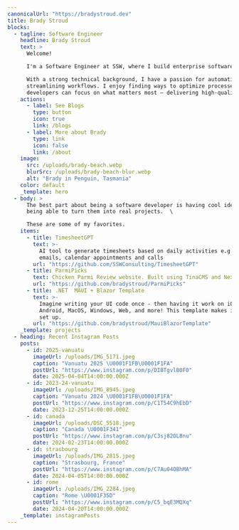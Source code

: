 ```yaml
---
canonicalUrl: "https://bradystroud.dev"
title: Brady Stroud
blocks:
  - tagline: Software Engineer
    headline: Brady Stroud
    text: >
      Welcome!  

      I'm a Software Engineer at SSW, where I build enterprise software for clients.

      With a strong technical background, I have a passion for automation and
      streamlining workflows. I enjoy finding ways to optimize processes so
      developers can focus on what matters most – delivering high-quality solutions.
    actions:
      - label: See Blogs
        type: button
        icon: true
        link: /blogs
      - label: More about Brady
        type: link
        icon: false
        link: /about
    image:
      src: /uploads/brady-beach.webp
      blurSrc: /uploads/brady-beach-blur.webp
      alt: "Brady in Penguin, Tasmania"
    color: default
    _template: hero
  - body: >
      The best part about being a software developer is having cool ideas, then
      being able to turn them into real projects.  \

      These are some of my favorites.
    items:
      - title: TimesheetGPT
        text: >-
          AI tool to generate timesheets based on daily activities e.g. sending
          emails, calendar appointments and calls
        url: "https://github.com/SSWConsulting/TimesheetGPT"
      - title: ParmiPicks
        text: Chicken Parmi Review website. Built using TinaCMS and NextJS
        url: "https://github.com/bradystroud/ParmiPicks"
      - title: .NET  MAUI + Blazor Template
        text: >-
          Imagine writing your UI code once - then having it work on iOS,
          Android, MacOS, Windows, Web, and more! This template makes it easy to
          set up.
        url: "https://github.com/bradystroud/MauiBlazorTemplate"
    _template: projects
  - heading: Recent Instagram Posts
    posts:
      - id: 2025-vanuatu
        imageUrl: /uploads/IMG_5171.jpeg
        caption: "Vanuatu 2025 \U0001F1FB\U0001F1FA"
        postUrl: "https://www.instagram.com/p/DIBTgvlB0F0"
        date: 2025-04-04T14:00:00.000Z
      - id: 2023-24-vanuatu
        imageUrl: /uploads/IMG_8945.jpeg
        caption: "Vanuatu 2024 \U0001F1FB\U0001F1FA"
        postUrl: "https://www.instagram.com/p/C1T54C9hEbD"
        date: 2023-12-25T14:00:00.000Z
      - id: canada
        imageUrl: /uploads/DSC_5518.jpeg
        caption: "Canada \U0001F341"
        postUrl: "https://www.instagram.com/p/C3sj82OL8nu"
        date: 2024-02-23T14:00:00.000Z
      - id: strasbourg
        imageUrl: /uploads/IMG_2815.jpeg
        caption: "Strasbourg, France"
        postUrl: "https://www.instagram.com/p/C7Au04OBhMA"
        date: 2024-04-05T14:00:00.000Z
      - id: rome
        imageUrl: /uploads/IMG_2284.jpeg
        caption: "Rome \U0001F35D"
        postUrl: "https://www.instagram.com/p/C5_bqE3MQXq"
        date: 2024-04-20T14:00:00.000Z
    _template: instagramPosts
---
```

